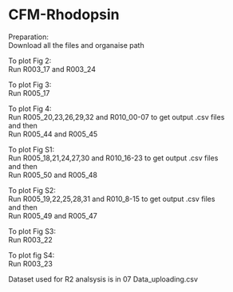 # CFM-Rhodopsin

Preparation:
<br>Download all the files and organaise path

To plot Fig 2:
<br>Run R003_17 and R003_24

To plot Fig 3: 
<br>Run R005_17

To plot Fig 4: 
<br>Run R005_20,23,26,29,32 and R010_00-07 to get output .csv files
<br>and then
<br>Run R005_44 and R005_45

To plot Fig S1:
<br>Run R005_18,21,24,27,30 and R010_16-23 to get output .csv files
<br>and then
<br>Run R005_50 and R005_48

To plot Fig S2:
<br>Run R005_19,22,25,28,31 and R010_8-15 to get output .csv files
<br>and then
<br>Run R005_49 and R005_47

To plot Fig S3:
<br>Run R003_22

To plot fig S4:
<br>Run R003_23

Dataset used for R2 analsysis is in 07 Data_uploading.csv
